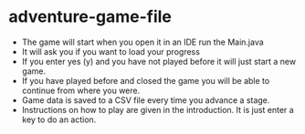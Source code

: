 # adventure-game-file

- The game will start when you open it in an IDE run the Main.java
- It will ask you if you want to load your progress
- If you enter yes (y) and you have not played before it will just start a new game.
- If you have played before and closed the game you will be able to continue from where you were.
- Game data is saved to a CSV file every time you advance a stage.
- Instructions on how to play are given in the introduction.
	It is just enter a key to do an action.
